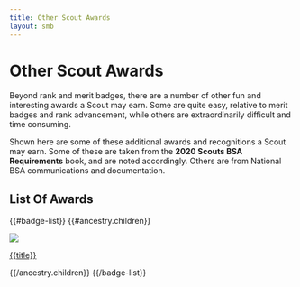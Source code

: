 ```yaml
---
title: Other Scout Awards
layout: smb
---
```


# Other Scout Awards

Beyond rank and merit badges, there are a number of other fun and interesting awards a Scout may earn. Some are quite easy, relative to merit badges and rank advancement, while others are extraordinarily difficult and time consuming.

Shown here are some of these additional awards and recognitions a Scout may earn. Some of these are taken from the **2020 Scouts BSA Requirements** book, and are noted accordingly. Others are from National BSA communications and documentation.

## List Of Awards

{{#badge-list}}
{{#ancestry.children}}
<div class="W(20%) W(25%)--l W(33%)--m W(50%)--s D(f) Fxd(c) Ai(c) P(4px)">
    <a href="{{linkPath}}">
        <img
            src="{{linkPath}}{{image}}"
            class="W(100%) H(a)"
        />
    </a>
    <p class="Fz(1.2em) Fz(1em)--s Ta(c)">
        <a href="{{linkPath}}" class="Td(n)">{{title}}</a>
    </p>
</div>
{{/ancestry.children}}
{{/badge-list}}
